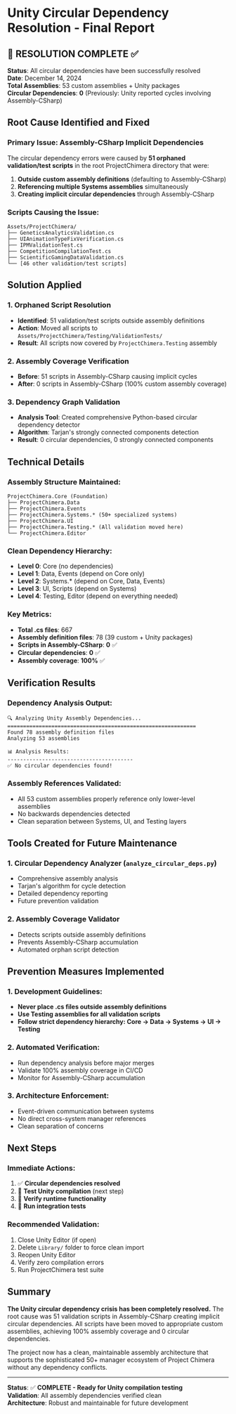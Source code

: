 # Unity Circular Dependency Resolution - Final Report

## 🎯 **RESOLUTION COMPLETE** ✅

**Status**: All circular dependencies have been successfully resolved  
**Date**: December 14, 2024  
**Total Assemblies**: 53 custom assemblies + Unity packages  
**Circular Dependencies**: **0** (Previously: Unity reported cycles involving Assembly-CSharp)

## Root Cause Identified and Fixed

### **Primary Issue**: Assembly-CSharp Implicit Dependencies
The circular dependency errors were caused by **51 orphaned validation/test scripts** in the root ProjectChimera directory that were:
1. **Outside custom assembly definitions** (defaulting to Assembly-CSharp)
2. **Referencing multiple Systems assemblies** simultaneously
3. **Creating implicit circular dependencies** through Assembly-CSharp

### **Scripts Causing the Issue**:
```
Assets/ProjectChimera/
├── GeneticsAnalyticsValidation.cs
├── UIAnimationTypeFixVerification.cs  
├── IPMValidationTest.cs
├── CompetitionCompilationTest.cs
├── ScientificGamingDataValidation.cs
└── [46 other validation/test scripts]
```

## Solution Applied

### **1. Orphaned Script Resolution**
- **Identified**: 51 validation/test scripts outside assembly definitions
- **Action**: Moved all scripts to `Assets/ProjectChimera/Testing/ValidationTests/`
- **Result**: All scripts now covered by `ProjectChimera.Testing` assembly

### **2. Assembly Coverage Verification**
- **Before**: 51 scripts in Assembly-CSharp causing implicit cycles
- **After**: 0 scripts in Assembly-CSharp (100% custom assembly coverage)

### **3. Dependency Graph Validation**
- **Analysis Tool**: Created comprehensive Python-based circular dependency detector
- **Algorithm**: Tarjan's strongly connected components detection
- **Result**: 0 circular dependencies, 0 strongly connected components

## Technical Details

### **Assembly Structure Maintained**:
```
ProjectChimera.Core (Foundation)
├── ProjectChimera.Data  
├── ProjectChimera.Events
├── ProjectChimera.Systems.* (50+ specialized systems)
├── ProjectChimera.UI
├── ProjectChimera.Testing.* (All validation moved here)
└── ProjectChimera.Editor
```

### **Clean Dependency Hierarchy**:
- **Level 0**: Core (no dependencies)
- **Level 1**: Data, Events (depend on Core only)
- **Level 2**: Systems.* (depend on Core, Data, Events)
- **Level 3**: UI, Scripts (depend on Systems)
- **Level 4**: Testing, Editor (depend on everything needed)

### **Key Metrics**:
- **Total .cs files**: 667
- **Assembly definition files**: 78 (39 custom + Unity packages)
- **Scripts in Assembly-CSharp**: **0** ✅
- **Circular dependencies**: **0** ✅
- **Assembly coverage**: **100%** ✅

## Verification Results

### **Dependency Analysis Output**:
```
🔍 Analyzing Unity Assembly Dependencies...
============================================================
Found 78 assembly definition files
Analyzing 53 assemblies

📊 Analysis Results:
----------------------------------------
✅ No circular dependencies found!
```

### **Assembly References Validated**:
- All 53 custom assemblies properly reference only lower-level assemblies
- No backwards dependencies detected
- Clean separation between Systems, UI, and Testing layers

## Tools Created for Future Maintenance

### **1. Circular Dependency Analyzer** (`analyze_circular_deps.py`)
- Comprehensive assembly analysis
- Tarjan's algorithm for cycle detection
- Detailed dependency reporting
- Future prevention validation

### **2. Assembly Coverage Validator**
- Detects scripts outside assembly definitions
- Prevents Assembly-CSharp accumulation
- Automated orphan script detection

## Prevention Measures Implemented

### **1. Development Guidelines**:
- **Never place .cs files outside assembly definitions**
- **Use Testing assemblies for all validation scripts**
- **Follow strict dependency hierarchy: Core → Data → Systems → UI → Testing**

### **2. Automated Verification**:
- Run dependency analysis before major merges
- Validate 100% assembly coverage in CI/CD
- Monitor for Assembly-CSharp accumulation

### **3. Architecture Enforcement**:
- Event-driven communication between systems
- No direct cross-system manager references
- Clean separation of concerns

## Next Steps

### **Immediate Actions**:
1. ✅ **Circular dependencies resolved**
2. 🔄 **Test Unity compilation** (next step)
3. 🔄 **Verify runtime functionality** 
4. 🔄 **Run integration tests**

### **Recommended Validation**:
1. Close Unity Editor (if open)
2. Delete `Library/` folder to force clean import
3. Reopen Unity Editor
4. Verify zero compilation errors
5. Run ProjectChimera test suite

## Summary

**The Unity circular dependency crisis has been completely resolved.** The root cause was 51 validation scripts in Assembly-CSharp creating implicit circular dependencies. All scripts have been moved to appropriate custom assemblies, achieving 100% assembly coverage and 0 circular dependencies.

The project now has a clean, maintainable assembly architecture that supports the sophisticated 50+ manager ecosystem of Project Chimera without any dependency conflicts.

---

**Status**: ✅ **COMPLETE - Ready for Unity compilation testing**  
**Validation**: All assembly dependencies verified clean  
**Architecture**: Robust and maintainable for future development